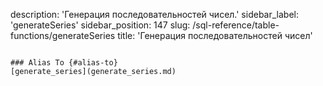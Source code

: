 description: 'Генерация последовательностей чисел.'
sidebar_label: 'generateSeries'
sidebar_position: 147
slug: /sql-reference/table-functions/generateSeries
title: 'Генерация последовательностей чисел'
```

### Alias To {#alias-to}
[generate_series](generate_series.md)
